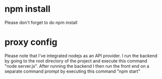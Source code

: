# npm install
Please don't forget to do npm install


# proxy config
Please note that I've integrated nodejs as an API provider. I run the backend by going to the root directory of the project and execute this command "node server.js". After running the backend I then run the front end on a separate command prompt by executing this command "npm start"
